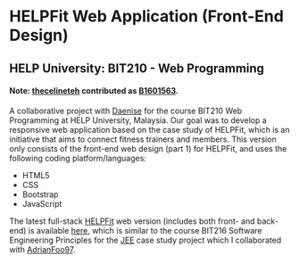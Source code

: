 # HELPFit Web Application (Front-End Design)
## HELP University: BIT210 - Web Programming 
#### Note: [thecelineteh](https://github.com/thecelineteh) contributed as [B1601563](https://github.com/B1601563).

A collaborative project with [Daenise](https://github.com/Daenise) for the course BIT210 Web Programming at HELP University, Malaysia. Our goal was to develop a responsive web application based on the case study of HELPFit, which is an initiative that aims to connect fitness trainers and members. This version only consists of the front-end web design (part 1) for HELPFit, and uses the following coding platform/languages: 
* HTML5
* CSS
* Bootstrap 
* JavaScript

The latest full-stack [HELPFit](https://github.com/thecelineteh/HELPFit) web version (includes both front- and back-end) is available [here](https://github.com/thecelineteh/HELPFit), which is similar to the course BIT216 Software Engineering Principles for the [JEE](https://github.com/thecelineteh/Jinjang-Empowerment-Ebusiness) case study project which I collaborated with [AdrianFoo97](https://github.com/AdrianFoo97).
